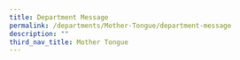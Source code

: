 ```yaml
---
title: Department Message
permalink: /departments/Mother-Tongue/department-message
description: ""
third_nav_title: Mother Tongue
---
```

